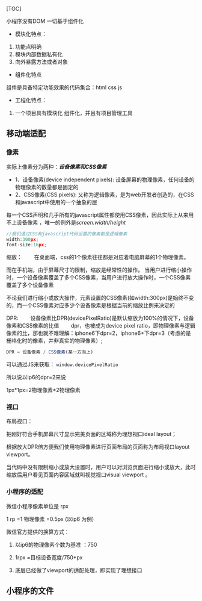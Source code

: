 [TOC]

小程序没有DOM 一切基于组件化

+ 模块化特点：

1. 功能点明确
2. 模块内部数据私有化
3. 向外暴露方法或者对象



+ 组件化特点

组件是具备特定功能效果的代码集合：html css js

+ 工程化特点：

1. 一个项目具有模块化 组件化，并且有项目管理工具 



## 移动端适配

 ### 像素

实际上像素分为两种：***设备像素和CSS像素***

+ 1、设备像素(device independent pixels): 设备屏幕的物理像素，任何设备的物理像素的数量都是固定的
+ 2、CSS像素(CSS pixels): 又称为逻辑像素，是为web开发者创造的，在CSS和javascript中使用的一个抽象的层  

每一个CSS声明和几乎所有的javascript属性都使用CSS像素，因此实际上从来用不上设备像素 ，唯一的例外是*screen.width/height*

```JavaScript
//我们通过CSS和javascript代码设置的像素都是逻辑像素
width:300px;
font-size:16px;

```

缩放： 
　　在桌面端，css的1个像素往往都是对应着电脑屏幕的1个物理像素。   

而在手机端，由于屏幕尺寸的限制，缩放是经常性的操作。  当用户进行缩小操作时，一个设备像素覆盖了多个CSS像素，当用户进行放大操作时，一个CSS像素覆盖了多个设备像素 

不论我们进行缩小或放大操作，元素设置的CSS像素(如width:300px)是始终不变的，而一个CSS像素对应多少个设备像素是根据当前的缩放比例来决定的

DPR: 
　　设备像素比DPR(devicePixelRatio)是默认缩放为100%的情况下，设备像素和CSS像素的比值 
　　dpr，也被成为device pixel ratio，即物理像素与逻辑像素的比，那也就不难理解：iphone6下dpr=2，iphone6+下dpr=3（考虑的是栅格化时的像素，并非真实的物理像素）; 

```javascript
DPR = 设备像素 / CSS像素(某一方向上)
```

可以通过JS来获取： `window.devicePixelRatio`

所以说以ip6的dpr=2来说 

1px*1px=2物理像素\*2物理像素

### 视口

布局视口：

把刚好符合手机屏幕尺寸显示完美页面的区域称为理想视口ideal layout；

根据放大DPR倍方便我们使用物理像素进行页面布局的页面称为布局视口layout viewport。

当代码中没有限制缩小或放大设置时，用户可以对浏览页面进行缩小或放大，此时缩放后用户看见页面内容区域就叫视觉视口visual viewport 。



### 小程序的适配

微信小程序像素单位是 rpx

1 rp =1 物理像素 =0.5px (以ip6 为例)

微信官方提供的换算方式：

1. 以ip6的物理像素个数为基准 ：750

2. 1rpx =目标设备宽度/750\*px

3. 底层已经做了viewport的适配处理，即实现了理想接口



## 小程序的文件

